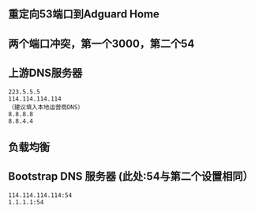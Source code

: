 ## 重定向53端口到Adguard Home

## 两个端口冲突，第一个3000，第二个54

## 上游DNS服务器
```
223.5.5.5
114.114.114.114
（建议填入本地运营商DNS）
8.8.8.8
8.8.4.4
```

## 负载均衡

## Bootstrap DNS 服务器   (此处:54与第二个设置相同）
```
114.114.114.114:54
1.1.1.1:54
```
